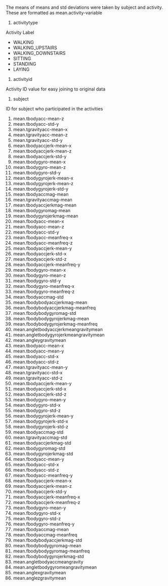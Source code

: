 The means of means and std deviations were taken by subject and activity.  These are formatted as mean.activity-variable

1. activitytype

 Activity Label
  * WALKING
  * WALKING_UPSTAIRS
  * WALKING_DOWNSTAIRS
  * SITTING
  * STANDING
  * LAYING
1. activityid

 Activity ID value for easy joining to original data
1. subject

 ID for subject who participated in the activities
1. mean.tbodyacc-mean-z
1. mean.tbodyacc-std-y
1. mean.tgravityacc-mean-x
1. mean.tgravityacc-mean-z
1. mean.tgravityacc-std-y
1. mean.tbodyaccjerk-mean-x
1. mean.tbodyaccjerk-mean-z
1. mean.tbodyaccjerk-std-y
1. mean.tbodygyro-mean-x
1. mean.tbodygyro-mean-z
1. mean.tbodygyro-std-y
1. mean.tbodygyrojerk-mean-x
1. mean.tbodygyrojerk-mean-z
1. mean.tbodygyrojerk-std-y
1. mean.tbodyaccmag-mean
1. mean.tgravityaccmag-mean
1. mean.tbodyaccjerkmag-mean
1. mean.tbodygyromag-mean
1. mean.tbodygyrojerkmag-mean
1. mean.fbodyacc-mean-x
1. mean.fbodyacc-mean-z
1. mean.fbodyacc-std-y
1. mean.fbodyacc-meanfreq-x
1. mean.fbodyacc-meanfreq-z
1. mean.fbodyaccjerk-mean-y
1. mean.fbodyaccjerk-std-x
1. mean.fbodyaccjerk-std-z
1. mean.fbodyaccjerk-meanfreq-y
1. mean.fbodygyro-mean-x
1. mean.fbodygyro-mean-z
1. mean.fbodygyro-std-y
1. mean.fbodygyro-meanfreq-x
1. mean.fbodygyro-meanfreq-z
1. mean.fbodyaccmag-std
1. mean.fbodybodyaccjerkmag-mean
1. mean.fbodybodyaccjerkmag-meanfreq
1. mean.fbodybodygyromag-std
1. mean.fbodybodygyrojerkmag-mean
1. mean.fbodybodygyrojerkmag-meanfreq
1. mean.angletbodyaccjerkmeangravitymean
1. mean.angletbodygyrojerkmeangravitymean
1. mean.angleygravitymean
1. mean.tbodyacc-mean-x
1. mean.tbodyacc-mean-y
1. mean.tbodyacc-std-x
1. mean.tbodyacc-std-z
1. mean.tgravityacc-mean-y
1. mean.tgravityacc-std-x
1. mean.tgravityacc-std-z
1. mean.tbodyaccjerk-mean-y
1. mean.tbodyaccjerk-std-x
1. mean.tbodyaccjerk-std-z
1. mean.tbodygyro-mean-y
1. mean.tbodygyro-std-x
1. mean.tbodygyro-std-z
1. mean.tbodygyrojerk-mean-y
1. mean.tbodygyrojerk-std-x
1. mean.tbodygyrojerk-std-z
1. mean.tbodyaccmag-std
1. mean.tgravityaccmag-std
1. mean.tbodyaccjerkmag-std
1. mean.tbodygyromag-std
1. mean.tbodygyrojerkmag-std
1. mean.fbodyacc-mean-y
1. mean.fbodyacc-std-x
1. mean.fbodyacc-std-z
1. mean.fbodyacc-meanfreq-y
1. mean.fbodyaccjerk-mean-x
1. mean.fbodyaccjerk-mean-z
1. mean.fbodyaccjerk-std-y
1. mean.fbodyaccjerk-meanfreq-x
1. mean.fbodyaccjerk-meanfreq-z
1. mean.fbodygyro-mean-y
1. mean.fbodygyro-std-x
1. mean.fbodygyro-std-z
1. mean.fbodygyro-meanfreq-y
1. mean.fbodyaccmag-mean
1. mean.fbodyaccmag-meanfreq
1. mean.fbodybodyaccjerkmag-std
1. mean.fbodybodygyromag-mean
1. mean.fbodybodygyromag-meanfreq
1. mean.fbodybodygyrojerkmag-std
1. mean.angletbodyaccmeangravity
1. mean.angletbodygyromeangravitymean
1. mean.anglexgravitymean
1. mean.anglezgravitymean
